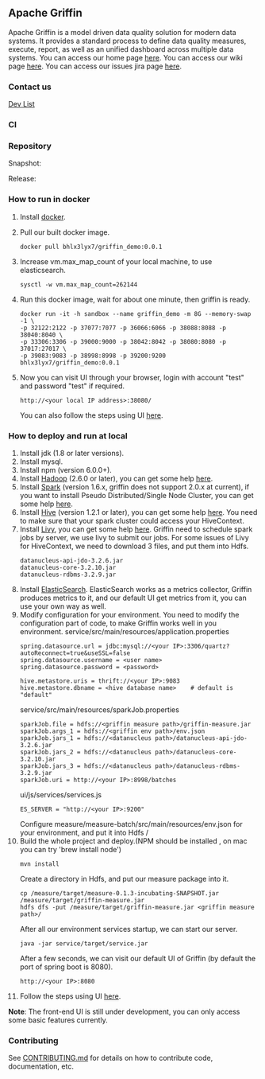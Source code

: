 <!--
Licensed to the Apache Software Foundation (ASF) under one
or more contributor license agreements.  See the NOTICE file
distributed with this work for additional information
regarding copyright ownership.  The ASF licenses this file
to you under the Apache License, Version 2.0 (the
"License"); you may not use this file except in compliance
with the License.  You may obtain a copy of the License at

  http://www.apache.org/licenses/LICENSE-2.0

Unless required by applicable law or agreed to in writing,
software distributed under the License is distributed on an
"AS IS" BASIS, WITHOUT WARRANTIES OR CONDITIONS OF ANY
KIND, either express or implied.  See the License for the
specific language governing permissions and limitations
under the License.
-->


## Apache Griffin

Apache Griffin is a model driven data quality solution for modern data systems. 
It provides a standard process to define data quality measures, execute, report, as well as an unified dashboard across multiple data systems. 
You can access our home page [here](http://griffin.incubator.apache.org/).
You can access our wiki page [here](https://cwiki.apache.org/confluence/display/GRIFFIN/Apache+Griffin).
You can access our issues jira page [here](https://issues.apache.org/jira/secure/Dashboard.jspa?selectPageId=12330914).

### Contact us
[Dev List](mailto://dev@griffin.incubator.apache.org)


### CI


### Repository
Snapshot:

Release:

### How to run in docker
1. Install [docker](https://www.docker.com/).
2. Pull our built docker image.
    ```
    docker pull bhlx3lyx7/griffin_demo:0.0.1
    ```
3. Increase vm.max_map_count of your local machine, to use elasticsearch.  
    ```
    sysctl -w vm.max_map_count=262144
    ```  
4. Run this docker image, wait for about one minute, then griffin is ready.
    ```
    docker run -it -h sandbox --name griffin_demo -m 8G --memory-swap -1 \
    -p 32122:2122 -p 37077:7077 -p 36066:6066 -p 38088:8088 -p 38040:8040 \
    -p 33306:3306 -p 39000:9000 -p 38042:8042 -p 38080:8080 -p 37017:27017 \
    -p 39083:9083 -p 38998:8998 -p 39200:9200 bhlx3lyx7/griffin_demo:0.0.1
    ```
    
5. Now you can visit UI through your browser, login with account "test" and password "test" if required.
    ```
    http://<your local IP address>:38080/
    ```
    You can also follow the steps using UI [here](https://github.com/apache/incubator-griffin/blob/master/griffin-doc/dockerUIguide.md#webui-test-case-guide).

### How to deploy and run at local
1. Install jdk (1.8 or later versions).
2. Install mysql.
3. Install npm (version 6.0.0+).
4. Install [Hadoop](http://apache.claz.org/hadoop/common/hadoop-2.6.0/hadoop-2.6.0.tar.gz) (2.6.0 or later), you can get some help [here](https://hadoop.apache.org/docs/r2.7.2/hadoop-project-dist/hadoop-common/SingleCluster.html).
5. Install [Spark](http://spark.apache.org/downloads.html) (version 1.6.x, griffin does not support 2.0.x at current), if you want to install Pseudo Distributed/Single Node Cluster, you can get some help [here](http://why-not-learn-something.blogspot.com/2015/06/spark-installation-pseudo.html).
6. Install [Hive](http://apache.claz.org/hive/hive-1.2.1/apache-hive-1.2.1-bin.tar.gz) (version 1.2.1 or later), you can get some help [here](https://cwiki.apache.org/confluence/display/Hive/GettingStarted#GettingStarted-RunningHive).
    You need to make sure that your spark cluster could access your HiveContext.
7. Install [Livy](http://archive.cloudera.com/beta/livy/livy-server-0.3.0.zip), you can get some help [here](http://livy.io/quickstart.html).
    Griffin need to schedule spark jobs by server, we use livy to submit our jobs.
    For some issues of Livy for HiveContext, we need to download 3 files, and put them into Hdfs.
    ```
    datanucleus-api-jdo-3.2.6.jar
    datanucleus-core-3.2.10.jar
    datanucleus-rdbms-3.2.9.jar
    ```
8. Install [ElasticSearch]().
    ElasticSearch works as a metrics collector, Griffin produces metrics to it, and our default UI get metrics from it, you can use your own way as well.
9. Modify configuration for your environment.
    You need to modify the configuration part of code, to make Griffin works well in you environment.
    service/src/main/resources/application.properties
    ```
    spring.datasource.url = jdbc:mysql://<your IP>:3306/quartz?autoReconnect=true&useSSL=false
    spring.datasource.username = <user name>
    spring.datasource.password = <password>

    hive.metastore.uris = thrift://<your IP>:9083
    hive.metastore.dbname = <hive database name>    # default is "default"
    ```
    service/src/main/resources/sparkJob.properties
    ```
    sparkJob.file = hdfs://<griffin measure path>/griffin-measure.jar
    sparkJob.args_1 = hdfs://<griffin env path>/env.json
    sparkJob.jars_1 = hdfs://<datanucleus path>/datanucleus-api-jdo-3.2.6.jar
    sparkJob.jars_2 = hdfs://<datanucleus path>/datanucleus-core-3.2.10.jar
    sparkJob.jars_3 = hdfs://<datanucleus path>/datanucleus-rdbms-3.2.9.jar
    sparkJob.uri = http://<your IP>:8998/batches
    ```
    ui/js/services/services.js
    ```
    ES_SERVER = "http://<your IP>:9200"
    ```
    Configure measure/measure-batch/src/main/resources/env.json for your environment, and put it into Hdfs <griffin env path>/
10. Build the whole project and deploy.(NPM should be installed , on mac you can try 'brew install node')
    ```
    mvn install
    ```
    Create a directory in Hdfs, and put our measure package into it.
    ```
    cp /measure/target/measure-0.1.3-incubating-SNAPSHOT.jar /measure/target/griffin-measure.jar
    hdfs dfs -put /measure/target/griffin-measure.jar <griffin measure path>/
    ```
    After all our environment services startup, we can start our server.
    ```
    java -jar service/target/service.jar
    ```
    After a few seconds, we can visit our default UI of Griffin (by default the port of spring boot is 8080).
    ```
    http://<your IP>:8080
    ```
11. Follow the steps using UI [here](https://github.com/apache/incubator-griffin/blob/master/griffin-doc/dockerUIguide.md#webui-test-case-guide).


**Note**: The front-end UI is still under development, you can only access some basic features currently.


### Contributing

See [CONTRIBUTING.md](CONTRIBUTING.md) for details on how to contribute code, documentation, etc.
